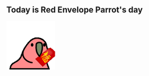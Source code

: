 <h2>Today is Red Envelope Parrot's day</h2><img src="https://raw.githubusercontent.com/jmhobbs/cultofthepartyparrot.com/master/parrots/hd/redenvelopeparrot.gif" />
